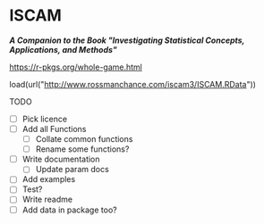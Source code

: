 ISCAM
==============
***A Companion to the Book "Investigating Statistical Concepts, Applications, and Methods"***

https://r-pkgs.org/whole-game.html

load(url("http://www.rossmanchance.com/iscam3/ISCAM.RData"))

TODO
- [ ] Pick licence
- [ ] Add all Functions
  - [ ]  Collate common functions
  - [ ]  Rename some functions?
- [ ] Write documentation
  - [ ] Update param docs
- [ ] Add examples
- [ ] Test?
- [ ] Write readme
- [ ] Add data in package too?
